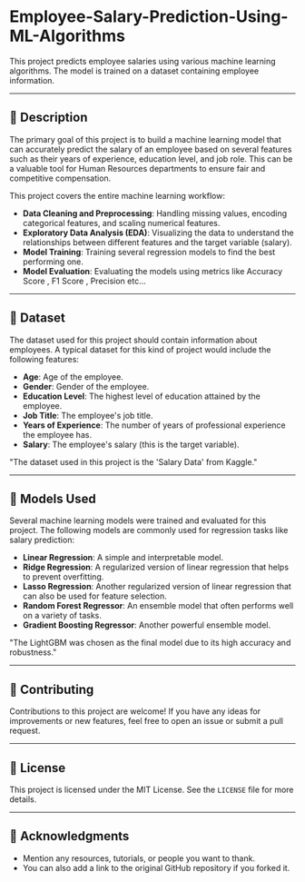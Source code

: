 # Employee-Salary-Prediction-Using-ML-Algorithms

This project predicts employee salaries using various machine learning algorithms. The model is trained on a dataset containing employee information.

-----

## 📜 Description

The primary goal of this project is to build a machine learning model that can accurately predict the salary of an employee based on several features such as their years of experience, education level, and job role. This can be a valuable tool for Human Resources departments to ensure fair and competitive compensation.

This project covers the entire machine learning workflow:

  * **Data Cleaning and Preprocessing**: Handling missing values, encoding categorical features, and scaling numerical features.
  * **Exploratory Data Analysis (EDA)**: Visualizing the data to understand the relationships between different features and the target variable (salary).
  * **Model Training**: Training several regression models to find the best performing one.
  * **Model Evaluation**: Evaluating the models using metrics like Accuracy Score , F1 Score , Precision etc...
-----

## 💾 Dataset

The dataset used for this project should contain information about employees. A typical dataset for this kind of project would include the following features:

  * **Age**: Age of the employee.
  * **Gender**: Gender of the employee.
  * **Education Level**: The highest level of education attained by the employee.
  * **Job Title**: The employee's job title.
  * **Years of Experience**: The number of years of professional experience the employee has.
  * **Salary**: The employee's salary (this is the target variable).

"The dataset used in this project is the 'Salary Data' from Kaggle."

-----

## 🤖 Models Used

Several machine learning models were trained and evaluated for this project. The following models are commonly used for regression tasks like salary prediction:

  * **Linear Regression**: A simple and interpretable model.
  * **Ridge Regression**: A regularized version of linear regression that helps to prevent overfitting.
  * **Lasso Regression**: Another regularized version of linear regression that can also be used for feature selection.
  * **Random Forest Regressor**: An ensemble model that often performs well on a variety of tasks.
  * **Gradient Boosting Regressor**: Another powerful ensemble model.

"The LightGBM was chosen as the final model due to its high accuracy and robustness."

-----

## 🤝 Contributing

Contributions to this project are welcome\! If you have any ideas for improvements or new features, feel free to open an issue or submit a pull request.

-----

## 📝 License

This project is licensed under the MIT License. See the `LICENSE` file for more details.

-----

## 🙏 Acknowledgments

  * Mention any resources, tutorials, or people you want to thank.
  * You can also add a link to the original GitHub repository if you forked it.
